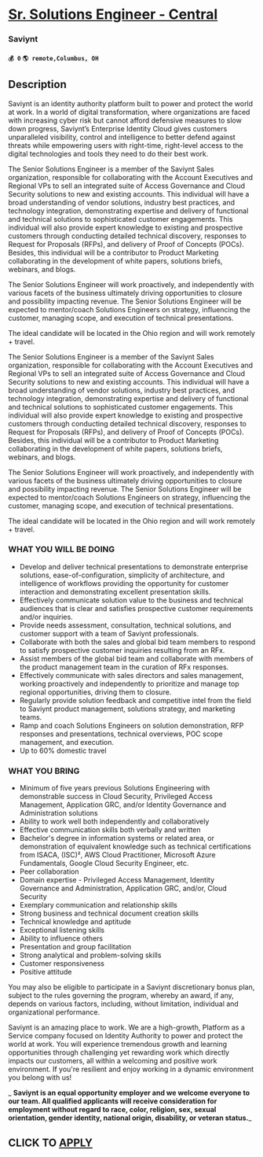# [Sr. Solutions Engineer - Central](https://www.remotewlb.com/apply/sr-solutions-engineer-central)  
### Saviynt  
#### `💰 0` `🌎 remote,Columbus, OH`  

## Description

Saviynt is an identity authority platform built to power and protect the world at work. In a world of digital transformation, where organizations are faced with increasing cyber risk but cannot afford defensive measures to slow down progress, Saviynt’s Enterprise Identity Cloud gives customers unparalleled visibility, control and intelligence to better defend against threats while empowering users with right-time, right-level access to the digital technologies and tools they need to do their best work.

  

The Senior Solutions Engineer is a member of the Saviynt Sales organization, responsible for collaborating with the Account Executives and Regional VPs to sell an integrated suite of Access Governance and Cloud Security solutions to new and existing accounts. This individual will have a broad understanding of vendor solutions, industry best practices, and technology integration, demonstrating expertise and delivery of functional and technical solutions to sophisticated customer engagements. This individual will also provide expert knowledge to existing and prospective customers through conducting detailed technical discovery, responses to Request for Proposals (RFPs), and delivery of Proof of Concepts (POCs). Besides, this individual will be a contributor to Product Marketing collaborating in the development of white papers, solutions briefs, webinars, and blogs.

  

The Senior Solutions Engineer will work proactively, and independently with various facets of the business ultimately driving opportunities to closure and possibility impacting revenue. The Senior Solutions Engineer will be expected to mentor/coach Solutions Engineers on strategy, influencing the customer, managing scope, and execution of technical presentations.

  

The ideal candidate will be located in the Ohio region and will work remotely + travel.

  

The Senior Solutions Engineer is a member of the Saviynt Sales organization, responsible for collaborating with the Account Executives and Regional VPs to sell an integrated suite of Access Governance and Cloud Security solutions to new and existing accounts. This individual will have a broad understanding of vendor solutions, industry best practices, and technology integration, demonstrating expertise and delivery of functional and technical solutions to sophisticated customer engagements. This individual will also provide expert knowledge to existing and prospective customers through conducting detailed technical discovery, responses to Request for Proposals (RFPs), and delivery of Proof of Concepts (POCs). Besides, this individual will be a contributor to Product Marketing collaborating in the development of white papers, solutions briefs, webinars, and blogs.

  

The Senior Solutions Engineer will work proactively, and independently with various facets of the business ultimately driving opportunities to closure and possibility impacting revenue. The Senior Solutions Engineer will be expected to mentor/coach Solutions Engineers on strategy, influencing the customer, managing scope, and execution of technical presentations.

  

The ideal candidate will be located in the Ohio region and will work remotely + travel.

  

### WHAT YOU WILL BE DOING

* Develop and deliver technical presentations to demonstrate enterprise solutions, ease-of-configuration, simplicity of architecture, and intelligence of workflows providing the opportunity for customer interaction and demonstrating excellent presentation skills.
* Effectively communicate solution value to the business and technical audiences that is clear and satisfies prospective customer requirements and/or inquiries.
* Provide needs assessment, consultation, technical solutions, and customer support with a team of Saviynt professionals.
* Collaborate with both the sales and global bid team members to respond to satisfy prospective customer inquiries resulting from an RFx.
* Assist members of the global bid team and collaborate with members of the product management team in the curation of RFx responses.
* Effectively communicate with sales directors and sales management, working proactively and independently to prioritize and manage top regional opportunities, driving them to closure.
* Regularly provide solution feedback and competitive intel from the field to Saviynt product management, solutions strategy, and marketing teams.
* Ramp and coach Solutions Engineers on solution demonstration, RFP responses and presentations, technical overviews, POC scope management, and execution.
* Up to 60% domestic travel

  

### WHAT YOU BRING

* Minimum of five years previous Solutions Engineering with demonstrable success in Cloud Security, Privileged Access Management, Application GRC, and/or Identity Governance and Administration solutions
* Ability to work well both independently and collaboratively
* Effective communication skills both verbally and written
* Bachelor's degree in information systems or related area, or demonstration of equivalent knowledge such as technical certifications from ISACA, (ISC)², AWS Cloud Practitioner, Microsoft Azure Fundamentals, Google Cloud Security Engineer, etc.
* Peer collaboration
* Domain expertise - Privileged Access Management, Identity Governance and Administration, Application GRC, and/or, Cloud Security
* Exemplary communication and relationship skills
* Strong business and technical document creation skills
* Technical knowledge and aptitude
* Exceptional listening skills
* Ability to influence others
* Presentation and group facilitation
* Strong analytical and problem-solving skills
* Customer responsiveness
* Positive attitude

  

You may also be eligible to participate in a Saviynt discretionary bonus plan, subject to the rules governing the program, whereby an award, if any, depends on various factors, including, without limitation, individual and organizational performance.

  

Saviynt is an amazing place to work. We are a high-growth, Platform as a Service company focused on Identity Authority to power and protect the world at work. You will experience tremendous growth and learning opportunities through challenging yet rewarding work which directly impacts our customers, all within a welcoming and positive work environment. If you're resilient and enjoy working in a dynamic environment you belong with us!

  

 _ **Saviynt is an equal opportunity employer and we welcome everyone to our team. All qualified applicants will receive consideration for employment without regard to race, color, religion, sex, sexual orientation, gender identity, national origin, disability, or veteran status.**_

  
## CLICK TO [APPLY](https://www.remotewlb.com/apply/sr-solutions-engineer-central)

